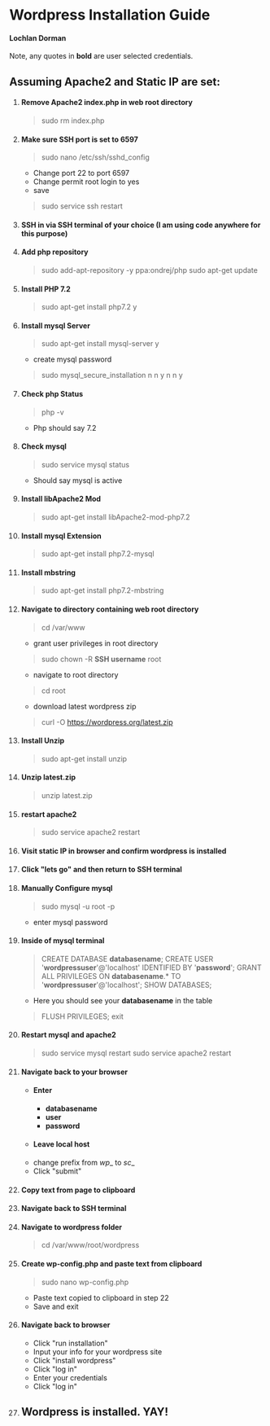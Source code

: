 # Wordpress Installation Guide
#### Lochlan Dorman
Note, any quotes in **bold** are user selected credentials.

## Assuming Apache2 and Static IP are set:
1. #### Remove Apache2 index.php in web root directory
	> sudo rm index.php
2. #### Make sure SSH port is set to 6597
	> sudo nano /etc/ssh/sshd_config
	- Change port 22 to port 6597
	- Change permit root login to yes
	- save
	> sudo service ssh restart
3. #### SSH in via SSH terminal of your choice (I am using code anywhere for this purpose)
4. #### Add php repository
	> sudo add-apt-repository -y ppa:ondrej/php
	> sudo apt-get update
5. #### Install PHP 7.2
	> sudo apt-get install php7.2
	> y
6. #### Install mysql Server
	> sudo apt-get install mysql-server
	> y
	- create mysql password
	> sudo mysql_secure_installation
	> n
	> n
	> y
	> n
	> n
	> y
7. #### Check php Status
	> php -v
	- Php should say 7.2
8. #### Check mysql
	> sudo service mysql status
	- Should say mysql is active
9. #### Install libApache2 Mod
	> sudo apt-get install libApache2-mod-php7.2
10. #### Install mysql Extension
	> sudo apt-get install php7.2-mysql
11. #### Install mbstring
	> sudo apt-get install php7.2-mbstring
12. #### Navigate to directory containing web root directory
	> cd /var/www
	- grant user privileges in root directory
	> sudo chown -R **SSH username** root
	- navigate to root directory
	> cd root
	- download latest wordpress zip
	> curl -O https://wordpress.org/latest.zip
13. #### Install Unzip
	> sudo apt-get install unzip
14. #### Unzip latest.zip
	> unzip latest.zip
15. #### restart apache2
	> sudo service apache2 restart
16. #### Visit static IP in browser and confirm wordpress is installed
17. #### Click "lets go" and then return to SSH terminal
18. #### Manually Configure mysql
	> sudo mysql -u root -p
	- enter mysql password
19. #### Inside of mysql terminal
	> CREATE DATABASE **databasename**;
	> CREATE USER '**wordpressuser**'@'localhost' IDENTIFIED BY '**password**';
	> GRANT ALL PRIVILEGES ON **databasename**.* TO '**wordpressuser**'@'localhost';
	> SHOW DATABASES;
	- Here you should see your **databasename** in the table
	> FLUSH PRIVILEGES;
	> exit
20. #### Restart mysql and apache2
	> sudo service mysql restart
	> sudo service apache2 restart
21. #### Navigate back to your browser
	- #### Enter
		- **databasename**
		- **user**
		- **password**
	- #### Leave local host
	- change prefix from _wp__ to _sc__
	- Click "submit"
22. #### Copy text from page to clipboard
23. #### Navigate back to SSH terminal
24. #### Navigate to wordpress folder
	> cd /var/www/root/wordpress
25. #### Create wp-config.php and paste text from clipboard
	> sudo nano wp-config.php
	- Paste text copied to clipboard in step 22
	- Save and exit
26. #### Navigate back to browser
	- Click "run installation"
	- Input your info for your wordpress site
	- Click "install wordpress"
	- Click "log in"
	- Enter your credentials
	- Click "log in"
27. ## Wordpress is installed. YAY!
